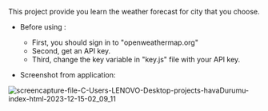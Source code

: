 This project provide you learn the weather forecast for city that you choose.

- Before using :

  - First, you should sign in to "openweathermap.org"
  - Second, get an API key.
  - Third, change the key variable in "key.js" file with your API key.



- Screenshot from application:

![screencapture-file-C-Users-LENOVO-Desktop-projects-havaDurumu-index-html-2023-12-15-02_09_11](https://github.com/ahmetcaggn/weatherApp/assets/107919357/e11f0a20-8ae7-4808-b16c-3dca682cc20c)
